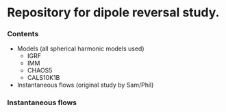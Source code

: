 # Repository for dipole reversal study.

### Contents
- Models (all spherical harmonic models used)
  - IGRF
  - IMM
  - CHAOS5
  - CALS10K1B
- Instantaneous flows (original study by Sam/Phil)

### Instantaneous flows
